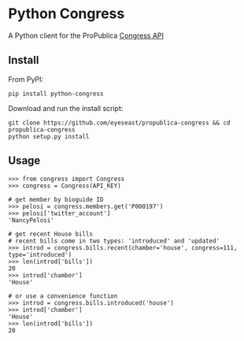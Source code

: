 Python Congress
==================

A Python client for the ProPublica [Congress API](https://projects.propublica.org/api-docs/congress-api/)

Install
-------

From PyPI:

    pip install python-congress

Download and run the install script:

    git clone https://github.com/eyeseast/propublica-congress && cd propublica-congress
    python setup.py install

Usage
-----

    >>> from congress import Congress
    >>> congress = Congress(API_KEY)
    
    # get member by bioguide ID
    >>> pelosi = congress.members.get('P000197')
    >>> pelosi['twitter_account']
    'NancyPelosi'
    
    # get recent House bills
    # recent bills come in two types: 'introduced' and 'updated'
    >>> introd = congress.bills.recent(chamber='house', congress=111, type='introduced')
    >>> len(introd['bills'])
    20
    >>> introd['chamber']
    'House'
    
    # or use a convenience function
    >>> introd = congress.bills.introduced('house')
    >>> introd['chamber']
    'House'
    >>> len(introd['bills'])
    20
    
    
